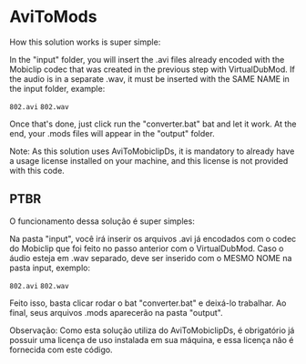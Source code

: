 # AviToMods

How this solution works is super simple:

In the "input" folder, you will insert the .avi files already encoded with the Mobiclip codec that was created in the previous step with VirtualDubMod.
If the audio is in a separate .wav, it must be inserted with the SAME NAME in the input folder, example:

```802.avi```
```802.wav```

Once that's done, just click run the "converter.bat" bat and let it work. At the end, your .mods files will appear in the "output" folder.

Note: As this solution uses AviToMobiclipDs, it is mandatory to already have a usage license installed on your machine, and this license is not provided with this code.


## PTBR

O funcionamento dessa solução é super simples:

Na pasta "input", você irá inserir os arquivos .avi já encodados com o codec do Mobiclip que foi feito no passo anterior com o VirtualDubMod.
Caso o áudio esteja em .wav separado, deve ser inserido com o MESMO NOME na pasta input, exemplo:

```802.avi```
```802.wav```

Feito isso, basta clicar rodar o bat "converter.bat" e deixá-lo trabalhar. Ao final, seus arquivos .mods aparecerão na pasta "output".

Observação: Como esta solução utiliza do AviToMobiclipDs, é obrigatório já possuir uma licença de uso instalada em sua máquina, e essa licença não é fornecida com este código.
